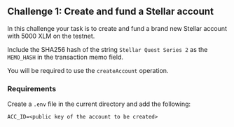 ## Challenge 1: Create and fund a Stellar account

In this challenge your task is to create and fund a brand new Stellar account with 5000 XLM on the testnet.

Include the SHA256 hash of the string `Stellar Quest Series 2` as the `MEMO_HASH` in the transaction memo field.

You will be required to use the `createAccount` operation.

### Requirements

Create a `.env` file in the current directory and add the following:

```
ACC_ID=<public key of the account to be created>
```

